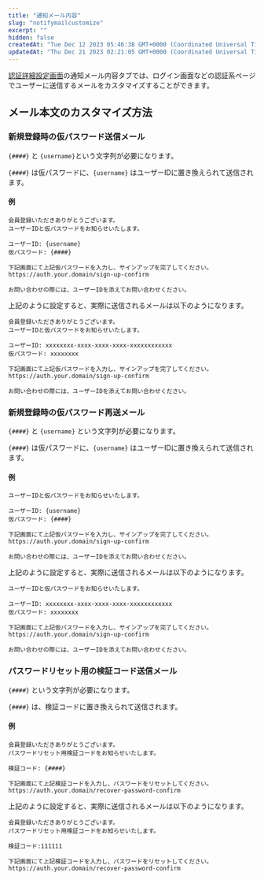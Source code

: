 ```yaml
---
title: "通知メール内容"
slug: "notifymailcustomize"
excerpt: ""
hidden: false
createdAt: "Tue Dec 12 2023 05:46:38 GMT+0000 (Coordinated Universal Time)"
updatedAt: "Thu Dec 21 2023 02:21:05 GMT+0000 (Coordinated Universal Time)"
---
```


<a href="https://settings.console.saasus.io/customize" target="_blank">認証詳細設定画面</a>の通知メール内容タブでは、ログイン画面などの認証系ページでユーザーに送信するメールをカスタマイズすることができます。

## メール本文のカスタマイズ方法

### 新規登録時の仮パスワード送信メール

`{####}` と `{username}`という文字列が必要になります。

`{####}` は仮パスワードに、`{username}` はユーザーIDに置き換えられて送信されます。

#### 例

```
会員登録いただきありがとうございます。
ユーザーIDと仮パスワードをお知らせいたします。

ユーザーID: {username}
仮パスワード: {####}

下記画面にて上記仮パスワードを入力し、サインアップを完了してください。
https://auth.your.domain/sign-up-confirm

お問い合わせの際には、ユーザーIDを添えてお問い合わせください。
```

上記のように設定すると、実際に送信されるメールは以下のようになります。

```
会員登録いただきありがとうございます。
ユーザーIDと仮パスワードをお知らせいたします。

ユーザーID: xxxxxxxx-xxxx-xxxx-xxxx-xxxxxxxxxxxx
仮パスワード: xxxxxxxx

下記画面にて上記仮パスワードを入力し、サインアップを完了してください。
https://auth.your.domain/sign-up-confirm

お問い合わせの際には、ユーザーIDを添えてお問い合わせください。
```

### 新規登録時の仮パスワード再送メール

`{####}` と `{username}` という文字列が必要になります。

`{####}` は仮パスワードに、`{username}` はユーザーIDに置き換えられて送信されます。

#### 例

```
ユーザーIDと仮パスワードをお知らせいたします。

ユーザーID: {username}
仮パスワード: {####}

下記画面にて上記仮パスワードを入力し、サインアップを完了してください。
https://auth.your.domain/sign-up-confirm

お問い合わせの際には、ユーザーIDを添えてお問い合わせください。
```

上記のように設定すると、実際に送信されるメールは以下のようになります。

```
ユーザーIDと仮パスワードをお知らせいたします。

ユーザーID: xxxxxxxx-xxxx-xxxx-xxxx-xxxxxxxxxxxx
仮パスワード: xxxxxxxx

下記画面にて上記仮パスワードを入力し、サインアップを完了してください。
https://auth.your.domain/sign-up-confirm

お問い合わせの際には、ユーザーIDを添えてお問い合わせください。
```

### パスワードリセット用の検証コード送信メール

`{####}` という文字列が必要になります。

`{####}` は、検証コードに置き換えられて送信されます。

#### 例

```
会員登録いただきありがとうございます。
パスワードリセット用検証コードをお知らせいたします。

検証コード: {####}

下記画面にて上記検証コードを入力し、パスワードをリセットしてください。
https://auth.your.domain/recover-password-confirm
```

上記のように設定すると、実際に送信されるメールは以下のようになります。

```
会員登録いただきありがとうございます。
パスワードリセット用検証コードをお知らせいたします。

検証コード:111111

下記画面にて上記検証コードを入力し、パスワードをリセットしてください。
https://auth.your.domain/recover-password-confirm
```
